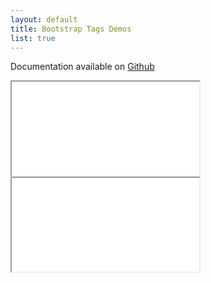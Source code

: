 ```yaml
---
layout: default
title: Bootstrap Tags Demos
list: true
---
```


Documentation available on [Github](https://github.com/maxwells/bootstrap-tags)

<iframe class="bootstrap-tags-iframe" src="demo-3.html" >
</iframe>
<iframe class="bootstrap-tags-iframe" src="demo-2.html" >
</iframe>